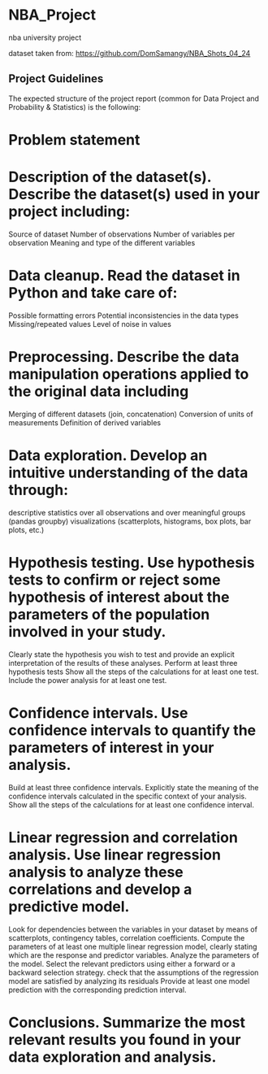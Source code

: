 # NBA_Project

nba university project

dataset taken from: https://github.com/DomSamangy/NBA_Shots_04_24


## Project Guidelines
The expected structure of the project report (common for Data Project and Probability & Statistics) is the following:

# Problem statement
# Description of the dataset(s). Describe the dataset(s) used in your project including:
  Source of dataset
  Number of observations
  Number of variables per observation
  Meaning and type of the different variables
# Data cleanup. Read the dataset in Python and take care of:
  Possible formatting errors
  Potential inconsistencies in the data types
  Missing/repeated values
  Level of noise in values
# Preprocessing. Describe the data manipulation operations applied to the original data including
  Merging of different datasets (join, concatenation)
  Conversion of units of measurements
  Definition of derived variables
# Data exploration. Develop an intuitive understanding of the data through:
  descriptive statistics over all observations and over meaningful groups (pandas groupby)
  visualizations (scatterplots, histograms, box plots, bar plots, etc.)
# Hypothesis testing. Use hypothesis tests to confirm or reject some hypothesis of interest about the parameters of the population involved in your study.
  Clearly state the hypothesis you wish to test and provide an explicit interpretation of the results of these analyses.
  Perform at least three hypothesis tests
  Show all the steps of the calculations for at least one test.
  Include the power analysis for at least one test.
# Confidence intervals. Use confidence intervals to quantify the parameters of interest in your analysis.
  Build at least three confidence intervals.
  Explicitly state the meaning of the confidence intervals calculated in the specific context of your analysis. 
  Show all the steps of the calculations for at least one confidence interval.
# Linear regression and correlation analysis. Use linear regression analysis to analyze these correlations and develop a predictive model.
  Look for dependencies between the variables in your dataset by means of scatterplots, contingency tables, correlation coefficients.
  Compute the parameters of at least one multiple linear regression model, clearly stating which are the response and predictor variables.
  Analyze the parameters of the model.
  Select the relevant predictors using either a forward or a backward selection strategy. 
  check that the assumptions of the regression model are satisfied by analyzing its residuals
  Provide at least one model prediction with the corresponding prediction interval. 
# Conclusions. Summarize the most relevant results you found in your data exploration and analysis. 
